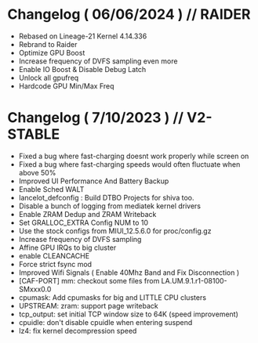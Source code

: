 Changelog ( 06/06/2024 ) // RAIDER
====================================
* Rebased on Lineage-21 Kernel 4.14.336
* Rebrand to Raider
* Optimize GPU Boost
* Increase frequency of DVFS sampling even more
* Enable IO Boost & Disable Debug Latch
* Unlock all gpufreq
* Hardcode GPU Min/Max Freq

Changelog ( 7/10/2023 ) // V2-STABLE
====================================
* Fixed a bug where fast-charging doesnt work properly while screen on
* Fixed a bug where fast-charging speeds would often fluctuate when above 50%
* Improved UI Performance And Battery Backup
* Enable Sched WALT
* lancelot_defconfig : Build DTBO Projects for shiva too.
* Disable a bunch of logging from mediatek kernel drivers
* Enable ZRAM Dedup and ZRAM Writeback
* Set GRALLOC_EXTRA Config NUM to 10 
* Use the stock configs from MIUI_12.5.6.0  for proc/config.gz
* Increase frequency of DVFS sampling
* Affine GPU IRQs to big cluster
* enable CLEANCACHE
* Force strict fsync mod
* Improved Wifi Signals ( Enable 40Mhz Band and Fix Disconnection )
* [CAF-PORT] mm: checkout some files from LA.UM.9.1.r1-08100-SMxxx0.0 
* cpumask: Add cpumasks for big and LITTLE CPU clusters
* UPSTREAM: zram: support page writeback 
* tcp_output: set initial TCP window size to 64K (speed improvement) 
* cpuidle: don't disable cpuidle when entering suspend 
* lz4: fix kernel decompression speed
